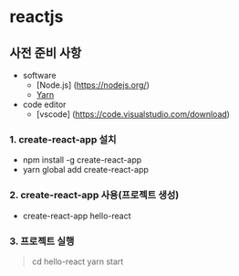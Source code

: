 # reactjs
## 사전 준비 사항
* software
  * [Node.js] (https://nodejs.org/)
  * [Yarn](https://yarnpkg.com/en/docs/install#windows-stable)
* code editor
  * [vscode] (https://code.visualstudio.com/download)
### 1. create-react-app 설치
 * npm install -g create-react-app
 * yarn global add create-react-app

### 2. create-react-app 사용(프로젝트 생성)
* create-react-app hello-react

### 3. 프로젝트 실행
> cd hello-react
> yarn start
